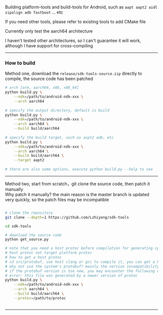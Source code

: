 Building platform-tools and build-tools for Android, such as `aapt aapt2 aidl zipalign adb fastboot` ... etc</br>

If you need other tools, please refer to existing tools to add CMake file

Currently only test the aarch64 architecture</br>

I haven't tested other architectures, so I can't guarantee it will work, although I have support for cross-compiling

 **** 
 
### How to build

Method one, download the `release/sdk-tools-source.zip` directly to compile, the source code has been patched

```bash
# arch [arm, aarch64, x86, x86_64]
python build.py \
    --ndk=/path/to/android-ndk-xxx \
    --arch aarch64 
    
# specify the output directory, default is build
python build.py \
    --ndk=/path/to/android-ndk-xxx \
    --arch aarch64 \
    --build build/aarch64
    
# specify the build target, such as aspt2 adb, etc
python build.py \
    --ndk=/path/to/android-ndk-xxx \
    --arch aarch64 \
    --build build/aarch64 \
    --target aapt2
    
# there are also some options, execute python build.py --help to see

```

 **** 
 
Method two, start from scratch，git clone the source code, then patch it manually</br>
Why patch it manually? the main reason is the master branch is updated very quickly,
so the patch files may be incompatible

```bash

# clone the repository
git clone --depth=1 https://github.com/Lzhiyong/sdk-tools

cd sdk-tools

# download the source code
python get_source.py

# note that you need a host protoc before compilation for generating cpp files
# host protoc not target platform protoc
# how to get a host protoc
# cd src/protobuf, use host clang or gcc to compile it, you can get a host protoc
# why not use the system's protobuf? mainly the version incompatibility
# if the protobuf version is too new, you may encounter the following error
# error: this file was generated by a newer version of protoc
python build.py \
    --ndk=/path/to/android-ndk-xxx \
    --arch aarch64 \
    --build build/aarch64 \
    --protoc=/path/to/protoc
    
```

 **** 
 
